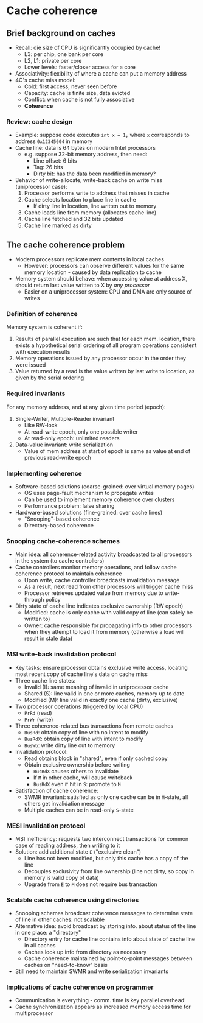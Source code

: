 # Cache coherence

## Brief background on caches

* Recall: die size of CPU is significantly occupied by cache!
    - L3: per chip, one bank per core
    - L2, L1: private per core
    - Lower levels: faster/closer access for a core
* Associativity: flexibility of where a cache can put a memory address
* 4C's cache miss model:
    - Cold: first access, never seen before
    - Capacity: cache is finite size, data evicted
    - Conflict: when cache is not fully associative
    - **Coherence**

### Review: cache design

* Example: suppose code executes `int x = 1;` where `x` corresponds to address `0x12345604` in memory
* Cache line: data is 64 bytes on modern Intel processors
    - e.g. suppose 32-bit memory address, then need:
        - Line offset: 6 bits
        - Tag: 26 bits
        - Dirty bit: has the data been modified in memory?
* Behavior of write-allocate, write-back cache on write miss (uniprocessor case):
    1. Processor performs write to address that misses in cache
    2. Cache selects location to place line in cache
        - If dirty line in location, line written out to memory
    3. Cache loads line from memory (allocates cache line)
    4. Cache line fetched and 32 bits updated
    5. Cache line marked as dirty

## The cache coherence problem

* Modern processors replicate mem contents in local caches
    - However: processors can observe different values for the same memory location - caused by data replication to cache
* Memory system should behave: when accessing value at address X, should return last value written to X by *any processor*
    - Easier on a uniprocessor system: CPU and DMA are only source of writes

### Definition of coherence

Memory system is coherent if:

1. Results of parallel execution are such that for each mem. location, there exists a hypothetical serial ordering of all program operations consistent with execution results
2. Memory operations issued by any processor occur in the order they were issued
3. Value returned by a read is the value written by last write to location, as given by the serial ordering

### Required invariants

For any memory address, and at any given time period (epoch):

1. Single-Writer, Multiple-Reader invariant
    - Like RW-lock
    - At read-write epoch, only one possible writer
    - At read-only epoch: unlimited readers
2. Data-value invariant: write serialization
    - Value of mem address at start of epoch is same as value at end of previous read-write epoch

### Implementing coherence

* Software-based solutions (coarse-grained: over virtual memory pages)
    - OS uses page-fault mechanism to propagate writes
    - Can be used to implement memory coherence over clusters
    - Performance problem: false sharing
* Hardware-based solutions (fine-grained: over cache lines)
    - "Snooping"-based coherence
    - Directory-based coherence

### Snooping cache-coherence schemes

* Main idea: all coherence-related activity broadcasted to all processors in the system (to cache controllers)
* Cache controllers monitor memory operations, and follow cache coherence protocol to maintain coherence
    - Upon write, cache controller broadcasts invalidation message
    - As a result, next read from other processors will trigger cache miss
    - Processor retrieves updated value from memory due to write-through policy
* Dirty state of cache line indicates exclusive ownership (RW epoch)
    - Modified: cache is only cache with valid copy of line (can safely be written to)
    - Owner: cache responsible for propagating info to other processors when they attempt to load it from memory (otherwise a load will result in stale data)

### MSI write-back invalidation protocol

* Key tasks: ensure processor obtains exclusive write access, locating most recent copy of cache line's data on cache miss
* Three cache line states:
    - Invalid (I): same meaning of invalid in uniprocessor cache
    - Shared (S): line valid in one or more caches, memory up to date
    - Modified (M): line valid in exactly one cache (dirty, exclusive)
* Two processor operations (triggered by local CPU)
    - `PrRd` (read)
    - `PrWr` (write)
* Three coherence-related bus transactions from remote caches
    - `BusRd`: obtain copy of line with no intent to modify
    - `BusRdX`: obtain copy of line with intent to modify
    - `BusWb`: write dirty line out to memory
* Invalidation protocol:
    - Read obtains block in "shared", even if only cached copy
    - Obtain exclusive ownership before writing
        - `BusRdX` causes others to invalidate
        - If `M` in other cache, will cause writeback
        - `BusRdX` even if hit in `S`: promote to `M`
* Satisfaction of cache coherence:
    - SWMR invariant: satisfied as only one cache can be in `M`-state, all others get invalidation message
    - Multiple caches can be in read-only `S`-state

### MESI invalidation protocol

* MSI inefficiency: requests two interconnect transactions for common case of reading address, then writing to it
* Solution: add additional state `E` ("exclusive clean")
    - Line has not been modified, but only this cache has a copy of the line
    - Decouples exclusivity from line ownership (line not dirty, so copy in memory is valid copy of data)
    - Upgrade from `E` to `M` does not require bus transaction

### Scalable cache coherence using directories

* Snooping schemes broadcast coherence messages to determine state of line in other caches: not scalable
* Alternative idea: avoid broadcast by storing info. about status of the line in one place: a "directory"
    - Directory entry for cache line contains info about state of cache line in all caches
    - Caches look up info from directory as necessary
    - Cache coherence maintained by point-to-point messages between caches on "need-to-know" basis
* Still need to maintain SWMR and write serialization invariants

### Implications of cache coherence on programmer

* Communication is everything - comm. time is key parallel overhead!
* Cache synchronization appears as increased memory access time for multiprocessor